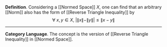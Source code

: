 **Definition**.
Considering a [[Normed Space]] $X$, one can find that an arbitrary [[Norm]] also has the form of [[Reverse Triangle Inequality]] by
$$\forall\ x, y\in X,\ |\|x\| - \|y\|| \le \|x - y\|$$

-----------
**Category Language**.
The concept is the version of [[Reverse Triangle Inequality]] in [[Normed Space]].